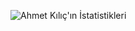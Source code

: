 ![Ahmet Kılıç'ın İstatistikleri](https://github-readme-stats.vercel.app/api?ahmetkkilic=anuraghazra&show_icons=true&theme=highcontrast)
